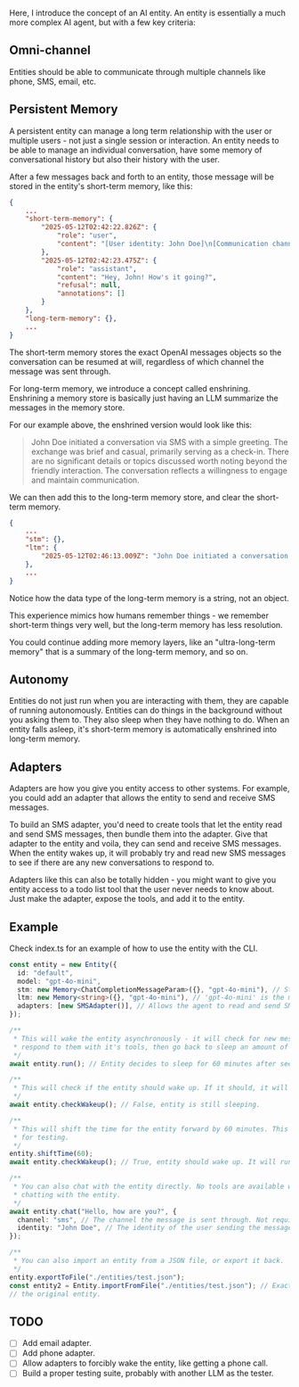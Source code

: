 Here, I introduce the concept of an AI entity. An entity is essentially a much more complex AI agent, but with a few key criteria:

## Omni-channel

Entities should be able to communicate through multiple channels like phone, SMS, email, etc.

## Persistent Memory

A persistent entity can manage a long term relationship with the user or multiple users - not just a single session or interaction. An entity needs to be able to manage an individual conversation, have some memory of conversational history but also their history with the user.

After a few messages back and forth to an entity, those message will be stored in the entity's short-term memory, like this:

```json
{
    ...
    "short-term-memory": {
        "2025-05-12T02:42:22.826Z": {
            "role": "user",
            "content": "[User identity: John Doe]\n[Communication channel: sms]\nhey"
        },
        "2025-05-12T02:42:23.475Z": {
            "role": "assistant",
            "content": "Hey, John! How's it going?",
            "refusal": null,
            "annotations": []
        }
    },
    "long-term-memory": {},
    ...
}
```

The short-term memory stores the exact OpenAI messages objects so the conversation can be resumed at will, regardless of which channel the message was sent through.

For long-term memory, we introduce a concept called enshrining. Enshrining a memory store is basically just having an LLM summarize the messages in the memory store.

For our example above, the enshrined version would look like this:

> John Doe initiated a conversation via SMS with a simple greeting. The exchange was brief and casual, primarily serving as a check-in. There are no significant details or topics discussed worth noting beyond the friendly interaction. The conversation reflects a willingness to engage and maintain communication.

We can then add this to the long-term memory store, and clear the short-term memory.

```json
{
    ...
    "stm": {},
    "ltm": {
        "2025-05-12T02:46:13.009Z": "John Doe initiated a conversation via SMS with a simple greeting. The exchange was brief and casual, primarily serving as a check-in. There are no significant details or topics discussed worth noting beyond the friendly interaction. The conversation reflects a willingness to engage and maintain communication."
    },
    ...
}
```

Notice how the data type of the long-term memory is a string, not an object.

This experience mimics how humans remember things - we remember short-term things very well, but the long-term memory has less resolution.

You could continue adding more memory layers, like an "ultra-long-term memory" that is a summary of the long-term memory, and so on.

## Autonomy

Entities do not just run when you are interacting with them, they are capable of running autonomously. Entities can do things in the background without you asking them to. They also sleep when they have nothing to do. When an entity falls asleep, it's short-term memory is automatically enshrined into long-term memory.

## Adapters

Adapters are how you give you entity access to other systems. For example, you could add an adapter that allows the entity to send and receive SMS messages.

To build an SMS adapter, you'd need to create tools that let the entity read and send SMS messages, then bundle them into the adapter. Give that adapter to the entity and voila, they can send and receive SMS messages. When the entity wakes up, it will
probably try and read new SMS messages to see if there are any new conversations to respond to.

Adapters like this can also be totally hidden - you might want to give you entity access to a todo list tool that the user never needs to know about. Just make the adapter, expose the tools, and add it to the entity.

## Example

Check index.ts for an example of how to use the entity with the CLI.

```ts
const entity = new Entity({
  id: "default",
  model: "gpt-4o-mini",
  stm: new Memory<ChatCompletionMessageParam>({}, "gpt-4o-mini"), // Stores a short-term memory of the conversation.
  ltm: new Memory<string>({}, "gpt-4o-mini"), // 'gpt-4o-mini' is the model used to enshrine this memory store.
  adapters: [new SMSAdapter()], // Allows the agent to read and send SMS messages.
});

/**
 * This will wake the entity asynchronously - it will check for new messages,
 * respond to them with it's tools, then go back to sleep an amount of time it can decide.
 */
await entity.run(); // Entity decides to sleep for 60 minutes after seeing no SMS messages.

/**
 * This will check if the entity should wake up. If it should, it will run.
 */
await entity.checkWakeup(); // False, entity is still sleeping.

/**
 * This will shift the time for the entity forward by 60 minutes. This is extremely useful
 * for testing.
 */
entity.shiftTime(60);
await entity.checkWakeup(); // True, entity should wake up. It will run `entity.run()`.

/**
 * You can also chat with the entity directly. No tools are available while directly
 * chatting with the entity.
 */
await entity.chat("Hello, how are you?", {
  channel: "sms", // The channel the message is sent through. Not required.
  identity: "John Doe", // The identity of the user sending the message. Not required.
});

/**
 * You can also import an entity from a JSON file, or export it back.
 */
entity.exportToFile("./entities/test.json");
const entity2 = Entity.importFromFile("./entities/test.json"); // Exact clone of
// the original entity.
```

## TODO

- [ ] Add email adapter.
- [ ] Add phone adapter.
- [ ] Allow adapters to forcibly wake the entity, like getting a phone call.
- [ ] Build a proper testing suite, probably with another LLM as the tester.
